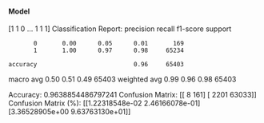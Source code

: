 #### Model
[1 1 0 ... 1 1 1]
Classification Report:
              precision    recall  f1-score   support

           0       0.00      0.05      0.01       169
           1       1.00      0.97      0.98     65234

    accuracy                           0.96     65403
   macro avg       0.50      0.51      0.49     65403
weighted avg       0.99      0.96      0.98     65403

Accuracy: 0.9638854486797241
Confusion Matrix:
[[    8   161]
 [ 2201 63033]]
Confusion Matrix (%):
[[1.22318548e-02 2.46166078e-01]
 [3.36528905e+00 9.63763130e+01]]
